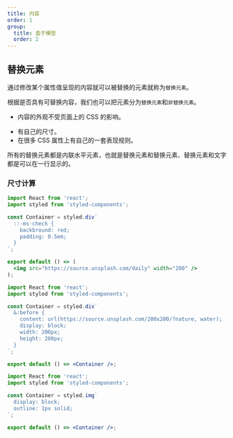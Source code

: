 ```yaml
---
title: 内容
order: 1
group:
  title: 盒子模型
  order: 2
---
```


<!-- <iframe src="//player.bilibili.com/player.html?aid=414051684&bvid=BV13V411z7do&cid=217294401&page=1" scrolling="no" border="0" frameborder="no" framespacing="0" allowfullscreen="true" width='100%' height='600'> </iframe> -->

## 替换元素

通过修改某个属性值呈现的内容就可以被替换的元素就称为`替换元素`。

根据是否具有可替换内容，我们也可以把元素分为`替换元素`和`非替换元素`。

- 内容的外观不受页面上的 CSS 的影响。

* 有自己的尺寸。
* 在很多 CSS 属性上有自己的一套表现规则。

所有的替换元素都是内联水平元素，也就是替换元素和替换元素、替换元素和文字都是可以在一行显示的。

### 尺寸计算

```jsx | inline
import React from 'react';
import styled from 'styled-components';

const Container = styled.div`
  ::-ms-check {
    backbround: red;
    padding: 0.5em;
  }
`;

export default () => (
  <img src="https://source.unsplash.com/daily" width="200" />
);
```

```jsx | inline
import React from 'react';
import styled from 'styled-components';

const Container = styled.div`
  &:before {
    content: url(https://source.unsplash.com/200x200/?nature, water);
    display: block;
    width: 200px;
    height: 200px;
  }
`;

export default () => <Container />;
```

```jsx | inline
import React from 'react';
import styled from 'styled-components';

const Container = styled.img`
  display: block;
  outline: 1px solid;
`;

export default () => <Container />;
```
